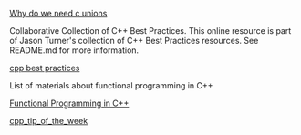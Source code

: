 [Why do we need c unions](http://stackoverflow.com/questions/252552/why-do-we-need-c-unions)

Collaborative Collection of C++ Best Practices. This online resource is part of Jason Turner's collection of C++ Best Practices resources. See README.md for more information. 

[cpp best practices](https://github.com/lefticus/cppbestpractices)

List of materials about functional programming in C++ 

[Functional Programming in C++](https://github.com/graninas/cpp_functional_programming)

[cpp_tip_of_the_week](https://github.com/QuantlabFinancial/cpp_tip_of_the_week)
